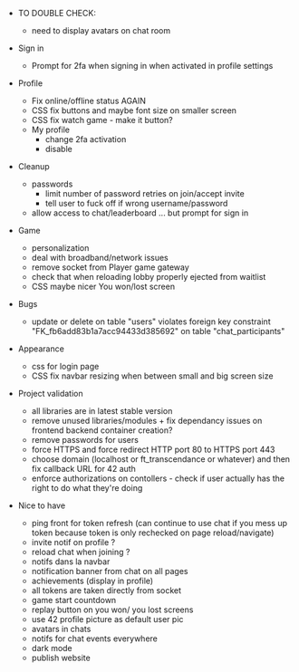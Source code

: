 - TO DOUBLE CHECK:

  - need to display avatars on chat room

- Sign in

  - Prompt for 2fa when signing in when activated in profile settings

- Profile

  - Fix online/offline status AGAIN
  - CSS fix buttons and maybe font size on smaller screen
  - CSS fix watch game - make it button?
  - My profile
    - change 2fa activation
    - disable

- Cleanup

  - passwords
    - limit number of password retries on join/accept invite
    - tell user to fuck off if wrong username/password
  - allow access to chat/leaderboard ... but prompt for sign in

- Game

  - personalization
  - deal with broadband/network issues
  - remove socket from Player game gateway
  - check that when reloading lobby properly ejected from waitlist
  - CSS maybe nicer You won/lost screen

- Bugs

  - update or delete on table \"users\" violates foreign key constraint \"FK_fb6add83b1a7acc94433d385692\" on table \"chat_participants\"

- Appearance

  - css for login page
  - CSS fix navbar resizing when between small and big screen size

- Project validation

  - all libraries are in latest stable version
  - remove unused libraries/modules + fix dependancy issues on frontend backend container creation?
  - remove passwords for users
  - force HTTPS and force redirect HTTP port 80 to HTTPS port 443
  - choose domain (localhost or ft_transcendance or whatever) and then fix callback URL for 42 auth
  - enforce authorizations on contollers - check if user actually has the right to do what they're doing

- Nice to have
  - ping front for token refresh (can continue to use chat if you mess up token because token is only rechecked on page reload/navigate)
  - invite notif on profile ?
  - reload chat when joining ?
  - notifs dans la navbar
  - notification banner from chat on all pages
  - achievements (display in profile)
  - all tokens are taken directly from socket
  - game start countdown
  - replay button on you won/ you lost screens
  - use 42 profile picture as default user pic
  - avatars in chats
  - notifs for chat events everywhere
  - dark mode
  - publish website
